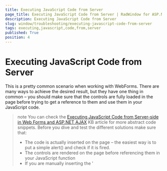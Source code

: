 ```yaml
---
title: Executing JavaScript Code from Server
page_title: Executing JavaScript Code from Server | RadWindow for ASP.NET AJAX Documentation
description: Executing JavaScript Code from Server
slug: window/troubleshooting/executing-javascript-code-from-server
tags: executing,javascript,code,from,server
published: True
position: 4
---
```


# Executing JavaScript Code from Server



This is a pretty common scenario when working with WebForms. There are many ways to achieve the desired result, but they have one thing in common – you should make sure that the controls are fully loaded in the page before trying to get a reference to them and use them in your JavaScript code.

>note You can check the [Executing JavaScript Code from Server-side in Web Forms and ASP.NET AJAX](https://www.telerik.com/support/kb/aspnet-ajax/details/executing-javascript-code-from-server-side-in-web-forms-and-asp.net-ajax) KB article for more abstract code snippets.
> Before you dive and test the different solutions make sure that:
> * The code is actually inserted on the page – the easiest way is to put a simple alert() and check if it is fired.
> * The controls are rendered on the page before referencing them in your JavaScript function
> * If you are manually inserting the '<script>' tags – that you have set either the type (type='text/javascript') or the language (language='javascript') attributes

## The simplest way

Use a label or a literal to import the script on the page:

````ASP.NET
<head id="Head1" runat="server"> 
	<title>Untitled Page</title> 
	<script type="text/javascript">
		function calledFn()
		{
			alert("code fired");
		} 
	</script> 
</head> 
<body> 
	<form id="form2" runat="server"> 
		<asp:Button ID="Button1" runat="server" Text="Run JavaScript Code" OnClick="Button1_Click" /> 
		<asp:Label ID="Label1" runat="server"></asp:Label> 
	</form> 
````


````C#
protected void Button1_Click(object sender, EventArgs e)
{
	Label1.Text = "<script type='text/javascript'>calledFn()</script>";
} 
````
````VB
Protected Sub Button1_Click(sender As Object, e As EventArgs)
    Label1.Text = "<script type='text/javascript'>calledFn()</script>"
End Sub
````

The solution above is pretty simple and will not cover the scenario when the asp:Label is hidden (Visible="false"). In this case, do not hide the label via the Visible property but move it outside of the visible screen boundaries via CSS -> style="position: absolute;top:-1000px; left:-1000px;" or alternatively use a Literal or the [Page.RegisterStartupScript](https://msdn.microsoft.com/en-us/library/system.web.ui.page.registerstartupscript.aspx), [Page.RegisterClientScriptBlock](https://msdn.microsoft.com/en-us/library/system.web.ui.page.registerclientscriptblock.aspx), [ClientScriptManager.RegisterStartupScript](https://msdn.microsoft.com/en-us/library/system.web.ui.clientscriptmanager.registerstartupscript.aspx) / [ClientScriptManager.RegisterClientScriptBlock](https://msdn.microsoft.com/en-us/library/system.web.ui.clientscriptmanager.registerclientscriptblock.aspx) methods.



## When using ASP.NET AJAX

In ASP.NET AJAX environment however, you should take into consideration the fact that the ASP.NET AJAX controls are loaded after *window.onload* is fired. You can verify this by putting some ASP.NET AJAX controls and then examine the HTML of the rendered page.

Again, there are several ways to ensure that the controls are loaded on the client before trying to use them. If you want to use the RegisterStartupScript() method, I would recommend to check the ASP.NET [AJAX’s Sys.Application.Load](https://msdn.microsoft.com/en-us/library/bb383829.aspx) event. This event is raised after all scripts have been loaded on the page and the controls have been created and initialized. You need to make sure however, that the code that you will insert in the Load event will be executed only once and then removed, otherwise it will be called after every Ajax request. For example you could use the following logic:

````JavaScript
function f()  
{  
	//code 
	Sys.Application.remove_load(f);  
}  
Sys.Application.add_load(f);  
````

For example let’s call the RadWindow’s radalert() function after a postback by using the code above:

````ASP.NET
<form id="form3" runat="server">  
	<asp:ScriptManager ID="ScriptManager1" runat="server" /> 
	<telerik:RadWindowManager RenderMode="Lightweight" ID="RadWindowManager1" runat="server">  
	</telerik:RadWindowManager>  
	<asp:Button ID="Button2" Text="Postback and show RadAlert" runat="server"  OnClick="Button1_Click" /> 
</form> 
````





````C#
protected void Button1_Click(object sender, EventArgs e)
{
	string radalertscript = "<script language='javascript'>function f(){radalert('Welcome to RadWindow for <strong>ASP.NET AJAX</strong>!', 330, 210); Sys.Application.remove_load(f);}; Sys.Application.add_load(f);</script>";
	Page.ClientScript.RegisterStartupScript(this.GetType(), "radalert", radalertscript);
}  
````
````VB
Protected Sub Button1_Click(sender As Object, e As EventArgs)
    Dim radalertscript As String = "<script language='javascript'>function f(){radalert('Welcome to RadWindow <strong>ASP.NET AJAX</strong>!', 330, 210); Sys.Application.remove_load(f);}; Sys.Application.add_load(f);</script>"
    Page.ClientScript.RegisterStartupScript(Me.[GetType](), "radalert", radalertscript)
End Sub
````

>tip If you are working with Ajax requests however, it is better to use the asp:Scriptmanager’s [RegisterStartupScript()](https://msdn.microsoft.com/en-us/library/system.web.ui.scriptmanager.registerstartupscript.aspx) method as shown below:

````ASP.NET
<form id="form4" runat="server">  
	<asp:ScriptManager ID="ScriptManager2" runat="server">  
	</asp:ScriptManager>  
	<telerik:RadWindowManager RenderMode="Lightweight" ID="RadWindowManager1" runat="server">  
	</telerik:RadWindowManager>  
	<asp:UpdatePanel ID="UpdatePanel1" runat="server">  
		<ContentTemplate>  
			<asp:Button ID="Button3" Text="AJAX postback and show RadAlert" runat="server" OnClick="Button1_Click" /> 
		</ContentTemplate>  
	</asp:UpdatePanel>  
</form> 
````


````C#
protected void Button1_Click(object sender, EventArgs e)  
{  
	string scriptstring = "radalert('Welcome to Rad<strong>Window</strong>!', 330, 210);";  
	ScriptManager.RegisterStartupScript(Page, Page.GetType(), "radalert", scriptstring, true);  
} 
````
````VB
Protected Sub Button1_Click(ByVal sender As Object, ByVal e As System.EventArgs)
    Dim scriptstring As String = "radalert('Welcome to Rad<strong>Window</strong>!', 330, 210);"
ScriptManager.RegisterStartupScript(Page, Page.GetType(), "radalert", scriptstring, True)
End Sub
````

More information on this subject can also be found in these KB articles (they are about RadWindow but use general approaches that can be applied to different scenarios):

* [Calling radalert from code-behind (all versions of RadWindow)](https://www.telerik.com/support/kb/aspnet-ajax/window/calling-radalert-from-codebehind.aspx)

* [RadWindow that postbacks and manipulates opener page on its reload](https://www.telerik.com/support/kb/aspnet-ajax/window/radwindow-that-postbacks-and-manipulates-opener-page-on-its-reload.aspx)

And in the following MSDN article: [Using JavaScript Along with ASP.NET 2.0](https://msdn.microsoft.com/en-us/library/aa479390.aspx) (by Bill Evjen)


## Execute script on Sys.Application.Load and pass parameters for it
 
The Sys.Application.Load does not allow passing parameters for the event handler, so we just need to call our function inside the page load handler function. 

> Note: If you are passing string as parameter, the quotes wrapping the value should be added. Otherwise, a global variable with that name will be searched and passed as a function parameter. 

````ASP.NET
<form id="form1" runat="server">
    <asp:ScriptManager ID="ScriptManager2" runat="server">
    </asp:ScriptManager>
    <script>
        function alertWithParameters(text, number, boolParam) {
            if (boolParam) {
                alert(text);
            } else {
                prompt("Enter age", number);
            }
        }
    </script>
    <asp:UpdatePanel ID="UpdatePanel1" runat="server">
        <ContentTemplate>
            <asp:Button ID="Button3" Text="AJAX postback and show RadAlert" runat="server" OnClick="Button3_Click" />
        </ContentTemplate>
    </asp:UpdatePanel>
</form>
````


````C#
protected void Button3_Click(object sender, EventArgs e)
{
    //https://stackoverflow.com/questions/3773857/escape-curly-brace-in-string-format
    string applicationLoadHandlerFormatString = "Sys.Application.add_load(applicationLoadHandler); function applicationLoadHandler() {{ {0}; /* Sys.Application.remove_load(applicationLoadHandler);*/ }}";
 
    // obtain values from business logic
    string text = "Everything is fine!";
    int number = 21;
    bool boolParam = false;
 
    string myFunction = string.Format("alertWithParameters('{0}', {1}, {2})", text, number, boolParam.ToString().ToLower());
    string applicationLoadHandler = string.Format(applicationLoadHandlerFormatString, myFunction);
 
    ScriptManager.RegisterStartupScript(Page, Page.GetType(), "clientprompt", applicationLoadHandler, true);
}
````
````VB
Protected Sub Button3_Click(ByVal sender As Object, ByVal e As EventArgs)
    Dim applicationLoadHandlerFormatString As String = "Sys.Application.add_load(applicationLoadHandler); function applicationLoadHandler() {{ {0}; /* Sys.Application.remove_load(applicationLoadHandler);*/ }}"
    ' obtain values from business logic
    Dim text As String = "Everything is fine!"
    Dim number As Integer = 21
    Dim boolParam As Boolean = False
    Dim myFunction As String = String.Format("alertWithParameters('{0}', {1}, {2})", text, number, boolParam.ToString().ToLower())
    Dim applicationLoadHandler As String = String.Format(applicationLoadHandlerFormatString, myFunction)
    ScriptManager.RegisterStartupScript(Page, Page.[GetType](), "clientprompt", applicationLoadHandler, True)
End Sub
````

## In conclusion

Calling a JavaScript function from the server is a relatively easy task. Just make sure that:

1. The code is actually inserted on the page – the easiest way is to put a simple alert() and check if it is fired.

1. The controls are rendered on the page before referencing them in your JavaScript function

1. If you are manually inserting the <script> tags – that you have set either the type (type='text/javascript') or the language (language='javascript') attributes.
